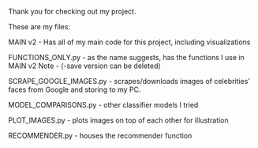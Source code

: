 Thank you for checking out my project.

These are my files:


MAIN v2 - Has all of my main code for this project, including visualizations

FUNCTIONS_ONLY.py - as the name suggests, has the functions I use in MAIN v2
Note - (-save version can be deleted)

SCRAPE_GOOGLE_IMAGES.py -  scrapes/downloads images of celebrities' faces from Google and storing to my PC.

MODEL_COMPARISONS.py - other classifier models I tried

PLOT_IMAGES.py - plots images on top of each other for illustration

RECOMMENDER.py - houses the recommender function

